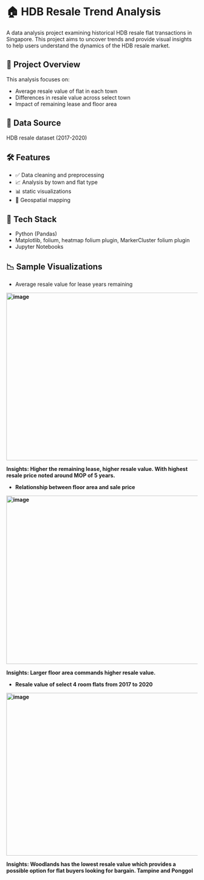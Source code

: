 # 🏠 HDB Resale Trend Analysis

A data analysis project examining historical HDB resale flat transactions in Singapore. This project aims to uncover trends and provide visual insights to help users understand the dynamics of the HDB resale market.

## 📌 Project Overview

This analysis focuses on:
- Average resale value of flat in each town
- Differences in resale value across select town
- Impact of remaining lease and floor area

## 📂 Data Source

HDB resale dataset (2017-2020)

## 🛠️ Features

- ✅ Data cleaning and preprocessing
- 📈 Analysis by town and flat type
- 📊 static visualizations
- 📍 Geospatial mapping 

## 🧪 Tech Stack

- Python (Pandas)
- Matplotlib, folium, heatmap folium plugin, MarkerCluster folium plugin
- Jupyter Notebooks

## 📉 Sample Visualizations

- Average resale value for lease years remaining<b>

<img width="617" height="442" alt="image" src="https://github.com/user-attachments/assets/6466b38f-e523-4bfa-b44a-0a30d86234d0" />

Insights: Higher the remaining lease, higher resale value. With highest resale price noted around MOP of 5 years.

- Relationship between floor area and sale price

<img width="576" height="444" alt="image" src="https://github.com/user-attachments/assets/37dc935c-2608-48d3-9ab6-13bb524743ef" />

Insights: Larger floor area commands higher resale value. 

- Resale value of select 4 room flats from 2017 to 2020

<img width="620" height="429" alt="image" src="https://github.com/user-attachments/assets/5d86b575-8467-4d64-92a4-50ce9131992d" />

Insights: Woodlands has the lowest resale value which provides a possible option for flat buyers looking for bargain. Tampine and Ponggol 
